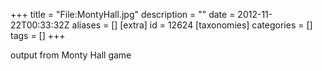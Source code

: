 +++
title = "File:MontyHall.jpg"
description = ""
date = 2012-11-22T00:33:32Z
aliases = []
[extra]
id = 12624
[taxonomies]
categories = []
tags = []
+++

output from Monty Hall game
